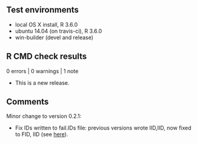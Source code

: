 ## Test environments
* local OS X install, R 3.6.0
* ubuntu 14.04 (on travis-ci), R 3.6.0
* win-builder (devel and release)

## R CMD check results

0 errors | 0 warnings | 1 note

* This is a new release.

## Comments
Minor change to version 0.2.1:
* Fix IDs written to fail.IDs file: previous versions wrote IID,IID, now fixed
to FID, IID (see [here](https://github.com/HannahVMeyer/plinkQC/issues/2)).

